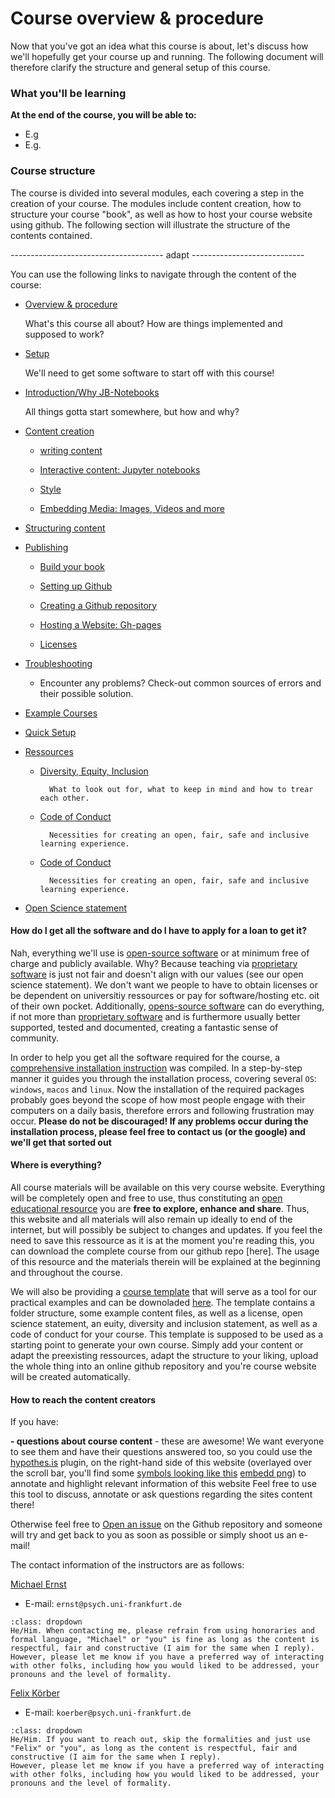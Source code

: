 # Course overview & procedure

Now that you've got an idea what this course is about, let's discuss how we'll hopefully get your course up and running. The following document will therefore clarify the structure and general setup of this course.

### What you'll be learning

**At the end of the course, you will be able to:**

* E.g
* E.g.

### Course structure

The course is divided into several modules, each covering a step in the creation of your course. The modules include content creation, how to structure your course "book", as well as how to host your course website using github. The following section will illustrate the structure of the contents contained.

-------------------------------------- adapt ----------------------------

You can use the following links to navigate through the content of the course:

* [Overview & procedure ](link-to-overview.html)

   What's this course all about? How are things implemented and supposed to work?

* [Setup](link-to-setup.html)

   We'll need to get some software to start off with this course! 

* [Introduction/Why JB-Notebooks](link-to-introduction/introduction.html)

   All things gotta start somewhere, but how and why?

* [Content creation](link-to-experiments/experiments.html#)

    - [writing content](link-to-experiments/experiments.html#)

    - [Interactive content: Jupyter notebooks](link-to-experiments/experiments.html#)

    - [Style](link-to-experiments/experiments.html#)
        
    - [Embedding Media: Images, Videos and more](link-to-experiments/experiments.html#)


* [Structuring content](link-to-experiments/experiments.html#)


* [Publishing](link-to-projects.html)

    - [Build your book](link-to-experiments/experiments.html#)

    - [Setting up Github](link-to-experiments/experiments.html#)

    - [Creating a Github repository](link-to-experiments/experiments.html#)

    - [Hosting a Website: Gh-pages](link-to-experiments/experiments.html#)

    - [Licenses](link-to-experiments/experiments.html#)

* [Troubleshooting](link-to-projects.html)

    - Encounter any problems? Check-out common sources of errors and their possible solution.

* [Example Courses](link-to-projects.html)

* [Quick Setup](link-to-projects.html)

* [Ressources](link-to-projects.html)

    - [Diversity, Equity, Inclusion](https://m-earnest.github.io/Python_for_Psychologists_Winter2022/questionnaires.html)

            What to look out for, what to keep in mind and how to trear each other.

    - [Code of Conduct](https://m-earnest.github.io/Python_for_Psychologists_Winter2022/CoC.html)

            Necessities for creating an open, fair, safe and inclusive learning experience.
    
    - [Code of Conduct](https://m-earnest.github.io/Python_for_Psychologists_Winter2022/CoC.html)

            Necessities for creating an open, fair, safe and inclusive learning experience.

* [Open Science statement](link-to-projects.html)


#### How do I get all the software and do I have to apply for a loan to get it?

Nah, everything we'll use is [open-source software](https://en.wikipedia.org/wiki/Open-source_software) or at minimum free of charge and publicly available. 
Why? Because teaching via [proprietary software](https://en.wikipedia.org/wiki/Proprietary_software) is just not fair and doesn't align with our values (see our open science statement). We don't want we people to have to obtain licenses or be dependent on universitiy ressources or pay for software/hosting etc. oit of their own pocket. Additionally, [opens-source software](https://en.wikipedia.org/wiki/Open-source_software) can do everything, if not more than [proprietary software](https://en.wikipedia.org/wiki/Proprietary_software) and is furthermore usually better supported, tested and documented, creating a fantastic sense of community. 

In order to help you get all the software required for the course, a [comprehensive installation instruction](x) was compiled. In a step-by-step manner it guides you through the installation process, covering several `OS`: `windows`, `macos` and `linux`. Now the installation of the required packages probably goes beyond the scope of how most people engage with their computers on a daily basis, therefore errors and following frustration may occur. **Please do not be discouraged! If any problems occur during the installation process, please feel free to contact us (or the google) and we'll get that sorted out**


#### Where is everything?

All course materials will be available on this very course website. Everything will be completely open and free to use, thus constituting an [open educational resource](https://en.wikipedia.org/wiki/Open_educational_resources) you are **free to explore, enhance and share**. Thus, this website and all materials will also remain up ideally to end of the internet, but will possibly be subject to changes and updates. If you feel the need to save this ressource as it is at the moment you're reading this, you can download the complete course from our github repo [here]. The usage of this resource and the materials therein will be explained at the beginning and throughout the course.

We will also be providing a [course template]() that will serve as a tool for our practical examples and can be downoladed [here](). The template contains a folder structure, some example content files, as well as a license, open science statement, an euity, diversity and inclusion statement, as well as a code of conduct for your course.
This template is supposed to be used as a starting point to generate your own course. Simply add your content or adapt the preexisting ressources, adapt the structure to your liking, upload the whole thing into an online github repository and you're course website will be created automatically.



#### How to reach the content creators


If you have:

**- questions about course content** - these are awesome! We want everyone to see them and have their questions answered too, so you could use the [hypothes.is](https://web.hypothes.is/) plugin, on the right-hand side of this website (overlayed over the scroll bar, you'll find some [symbols looking like this]() [embedd png]()) to annotate and highlight relevant information of this website Feel free to use this tool to discuss, annotate or ask questions regarding the sites content there!

Otherwise feel free to [Open an issue]() on the Github repository and someone will try and get back to you as soon as possible or simply shoot us an e-mail!

The contact information of the instructors are as follows:

[Michael Ernst](https://github.com/M-earnest)

- E-mail: `ernst@psych.uni-frankfurt.de`

```{admonition} How to address one another?
:class: dropdown
He/Him. When contacting me, please refrain from using honoraries and formal language, "Michael" or "you" is fine as long as the content is respectful, fair and constructive (I aim for the same when I reply).
However, please let me know if you have a preferred way of interacting with other folks, including how you would liked to be addressed, your pronouns and the level of formality.
```

[Felix Körber]([x](https://github.com/felixkoerber/j))

- E-mail: `koerber@psych.uni-frankfurt.de`

```{admonition} How to address one another?
:class: dropdown
He/Him. If you want to reach out, skip the formalities and just use "Felix" or "you", as long as the content is respectful, fair and constructive (I aim for the same when I reply).
However, please let me know if you have a preferred way of interacting with other folks, including how you would liked to be addressed, your pronouns and the level of formality.
```
